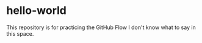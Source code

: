 # hello-world    
This repository is for practicing the GitHub Flow
I don't know what to say in this space.
